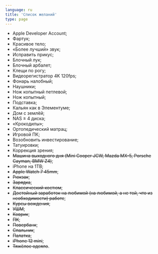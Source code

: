 ```yaml
---
language: ru
title: 'Cписок желаний'
type: page
---
```


- Apple Developer Account;
- Фартук;
- Красивое тело;
- «Более лучший» звук;
- Исправить прикус;
- Блочный лук;
- Блочный арбалет;
- Клещи по рогу;
- Видеорегистратор 4K 120fps;
- Фонарь налобный;
- Наушники;
- Нож копытный петлевой;
- Нож копытный;
- Подставка;
- Кальян как в Элементуме;
- Дом с землёй;
- NAS ≥ 4 диска;
- «Крокодилы»;
- Ортопедический матрац;
- Игровой ПК;
- Возобновить инвестирование;
- Татуировки;
- Коррекция зрения;
- ~~Машина выходного дня (Mini Cooper JCW, Mazda MX-5, Porsche Cayman, BMW Z4)~~;
- iPhone на 1TB;
- ~~Apple Watch 7 45mm~~;
- ~~Рюкзак~~;
- ~~Зарядка~~;
- ~~Классический костюм~~;
- ~~Достойный заработок на любимой (на любимой, а не той, что из необходимости) работе~~;
- ~~Курсы вождения~~;
- ~~УШМ~~;
- ~~Коврик~~;
- ~~ПК~~;
- ~~Повербанк~~;
- ~~Спальник~~;
- ~~Палатка~~;
- ~~iPhone 12 mini~~;
- ~~Тяжёлое одеяло~~.
